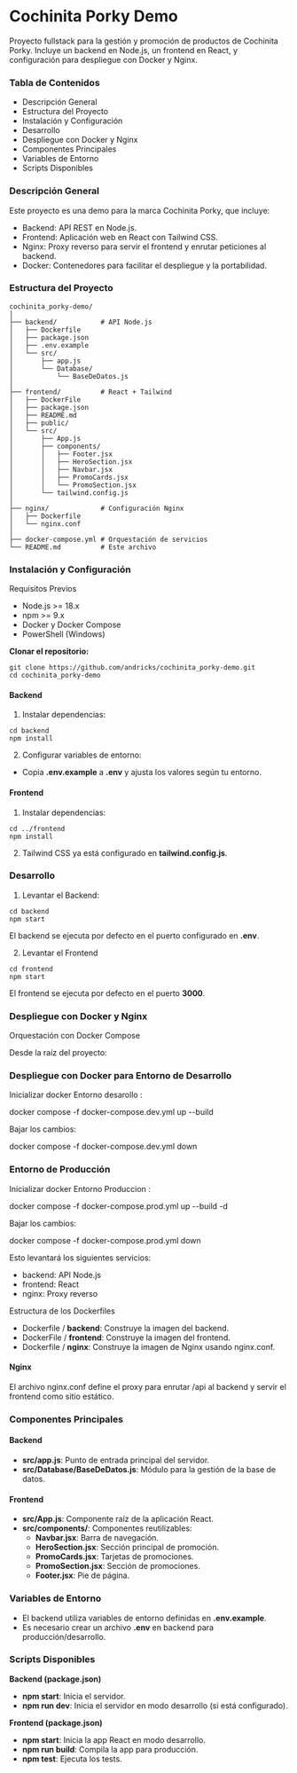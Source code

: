 # Cochinita Porky Demo

Proyecto fullstack para la gestión y promoción de productos de Cochinita Porky. Incluye un backend en Node.js, un frontend en React, y configuración para despliegue con Docker y Nginx.

### Tabla de Contenidos

- Descripción General
- Estructura del Proyecto
- Instalación y Configuración
- Desarrollo
- Despliegue con Docker y Nginx
- Componentes Principales
- Variables de Entorno
- Scripts Disponibles

### Descripción General

Este proyecto es una demo para la marca Cochinita Porky, que incluye:

- Backend: API REST en Node.js.
- Frontend: Aplicación web en React con Tailwind CSS.
- Nginx: Proxy reverso para servir el frontend y enrutar peticiones al backend.
- Docker: Contenedores para facilitar el despliegue y la portabilidad.

### Estructura del Proyecto

    cochinita_porky-demo/
    │
    ├── backend/           # API Node.js
    │   ├── Dockerfile
    │   ├── package.json
    │   ├── .env.example
    │   └── src/
    │       ├── app.js
    │       └── Database/
    │           └── BaseDeDatos.js
    │
    ├── frontend/          # React + Tailwind
    │   ├── DockerFile
    │   ├── package.json
    │   ├── README.md
    │   ├── public/
    │   └── src/
    │       ├── App.js
    │       ├── components/
    │       │   ├── Footer.jsx
    │       │   ├── HeroSection.jsx
    │       │   ├── Navbar.jsx
    │       │   ├── PromoCards.jsx
    │       │   └── PromoSection.jsx
    │       └── tailwind.config.js
    │
    ├── nginx/             # Configuración Nginx
    │   ├── Dockerfile
    │   └── nginx.conf
    │
    ├── docker-compose.yml # Orquestación de servicios
    └── README.md          # Este archivo

### Instalación y Configuración

Requisitos Previos

- Node.js >= 18.x
- npm >= 9.x
- Docker y Docker Compose
- PowerShell (Windows)

**Clonar el repositorio:**

```
git clone https://github.com/andricks/cochinita_porky-demo.git
cd cochinita_porky-demo
```

#### Backend

1. Instalar dependencias:

```
cd backend
npm install
```

2. Configurar variables de entorno:

- Copia **.env.example** a **.env** y ajusta los valores según tu entorno.

#### Frontend

1. Instalar dependencias:

```
cd ../frontend
npm install
```

2. Tailwind CSS ya está configurado en **tailwind.config.js**.

### Desarrollo

1. Levantar el Backend:

```
cd backend
npm start
```

El backend se ejecuta por defecto en el puerto configurado en **.env**.

2. Levantar el Frontend

```
cd frontend
npm start
```

El frontend se ejecuta por defecto en el puerto **3000**.

### Despliegue con Docker y Nginx

Orquestación con Docker Compose

Desde la raíz del proyecto:

### Despliegue con Docker para Entorno de Desarrollo

Inicializar docker Entorno desarollo :

docker compose -f docker-compose.dev.yml up --build

Bajar los cambios: 

docker compose -f docker-compose.dev.yml down

### Entorno de Producción 

Inicializar docker Entorno Produccion :

docker compose -f docker-compose.prod.yml up --build -d

Bajar los cambios: 

docker compose -f docker-compose.prod.yml down

Esto levantará los siguientes servicios:

- backend: API Node.js
- frontend: React
- nginx: Proxy reverso

Estructura de los Dockerfiles

- Dockerfile / **backend**: Construye la imagen del backend.
- DockerFile / **frontend**: Construye la imagen del frontend.
- Dockerfile / **nginx**: Construye la imagen de Nginx usando nginx.conf.

#### Nginx
El archivo nginx.conf define el proxy para enrutar /api al backend y servir el frontend como sitio estático.

### Componentes Principales

#### Backend

- **src/app.js**: Punto de entrada principal del servidor.
- **src/Database/BaseDeDatos.js**: Módulo para la gestión de la base de datos.

#### Frontend

- **src/App.js**: Componente raíz de la aplicación React.
- **src/components/**: Componentes reutilizables:
	- **Navbar.jsx**: Barra de navegación.
	- **HeroSection.jsx**: Sección principal de promoción.
	- **PromoCards.jsx**: Tarjetas de promociones.
	- **PromoSection.jsx**: Sección de promociones.
	- **Footer.jsx**: Pie de página.

### Variables de Entorno
- El backend utiliza variables de entorno definidas en **.env.example**.
- Es necesario crear un archivo **.env** en backend para producción/desarrollo.

### Scripts Disponibles

**Backend (package.json)**

- **npm start**: Inicia el servidor.
- **npm run dev**: Inicia el servidor en modo desarrollo (si está configurado).

**Frontend (package.json)**

- **npm start**: Inicia la app React en modo desarrollo.
- **npm run build**: Compila la app para producción.
- **npm test**: Ejecuta los tests.